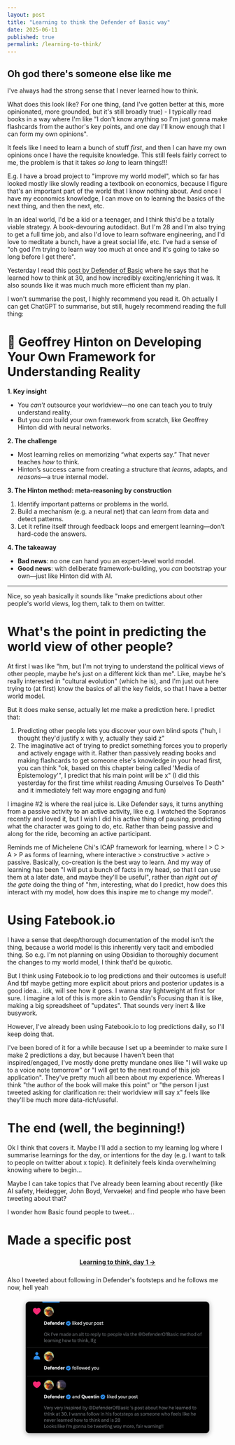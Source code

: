 ```yaml
---
layout: post
title: "Learning to think the Defender of Basic way" 
date: 2025-06-11 
published: true
permalink: /learning-to-think/
---
```


## Oh god there's someone else like me 

I've always had the strong sense that I never learned how to think. 

What does this look like? For one thing, (and I've gotten better at this, more opinionated, more grounded, but it's still broadly true) - I typically read books in a way where I'm like "I don't know anything so I'm just gonna make flashcards from the author's key points, and one day I'll know enough that I can form my own opinions".

It feels like I need to learn a bunch of stuff _first_, and then I can have my own opinions once I have the requisite knowledge. This still feels fairly correct to me, the problem is that it takes _so long_ to learn things!!! 

E.g. I have a broad project to "improve my world model", which so far has looked mostly like slowly reading a textbook on economics, because I figure that's an important part of the world that I know nothing about. And once I have my economics knowledge, I can move on to learning the basics of the next thing, and then the next, etc.

In an ideal world, I'd be a kid or a teenager, and I think this'd be a totally viable strategy. A book-devouring autodidact. But I'm 28 and I'm also trying to get a full time job, and also I'd love to learn software engineering, and I'd love to meditate a bunch, have a great social life, etc. I've had a sense of "oh god I'm trying to learn way too much at once and it's going to take so long before I get there".

Yesterday I read this [post by Defender of Basic](https://defenderofthebasic.substack.com/p/geoffrey-hinton-on-developing-your) where he says that he learned how to think at 30, and how incredibly exciting/enriching it was. It also sounds like it was much much more efficient than my plan. 

I won't summarise the post, I highly recommend you read it. Oh actually I can get ChatGPT to summarise, but still, hugely recommend reading the full thing:

# 🧠 Geoffrey Hinton on Developing Your Own Framework for Understanding Reality

**1. Key insight**  
- You *can’t* outsource your worldview—no one can teach you to truly understand reality.  
- But you *can* build your own framework from scratch, like Geoffrey Hinton did with neural networks.

**2. The challenge**  
- Most learning relies on memorizing “what experts say.” That never teaches *how* to think.  
- Hinton’s success came from creating a structure that *learns*, adapts, and *reasons*—a true internal model.

**3. The Hinton method: meta-reasoning by construction**  
1. Identify important patterns or problems in the world.  
2. Build a mechanism (e.g. a neural net) that can *learn* from data and detect patterns.  
3. Let it refine itself through feedback loops and emergent learning—don’t hard-code the answers.

**4. The takeaway**  
- **Bad news**: no one can hand you an expert-level world model.  
- **Good news**: with deliberate framework-building, you *can* bootstrap your own—just like Hinton did with AI.

---

Nice, so yeah basically it sounds like "make predictions about other people's world views, log them, talk to them on twitter.

# What's the point in predicting the world view of other people?
At first I was like "hm, but I'm not trying to understand the political views of other people, maybe he's just on a different kick than me". Like, maybe he's really interested in "cultural evolution" (which he is), and I'm just out here trying to (at first) know the basics of all the key fields, so that I have a better world model.


But it does make sense, actually let me make a prediction here. I predict that: 
1. Predicting other people lets you discover your own blind spots ("huh, I thought they'd justify x with y, actually they said z"
2. The imaginative act of trying to predict something forces you to properly and actively engage with it. Rather than passively reading books and making flashcards to get someone else's knowledge in your head first, you can think "ok, based on this chapter being called 'Media of Epistemology'", I predict that his main point will be x" (I did this yesterday for the first time whilst reading Amusing Ourselves To Death" and it immediately felt way more engaging and fun)

I imagine #2 is where the real juice is. Like Defender says, it turns anything from a passive activity to an active activity, like e.g. I watched the Sopranos recently and loved it, but I wish I did his active thing of pausing, predicting what the character was going to do, etc. Rather than being passive and along for the ride, becoming an active participant.

Reminds me of Michelene Chi's ICAP framework for learning, where I > C > A > P as forms of learning, where interactive > constructive > active > passive. Basically, co-creation is the best way to learn. And my way of learning has been "I will put a bunch of facts in my head, so that I can use them at a later date, and maybe they'll be useful", rather than _right out of the gate_ doing the thing of "hm, interesting, what do I predict, how does this interact with my model, how does this inspire me to change my model". 

# Using Fatebook.io
I have a sense that deep/thorough documentation of the model isn't the thing, because a world model is this inherently very tacit and embodied thing. So e.g. I'm not planning on using Obsidian to thoroughly document the changes to my world model, I think that'd be quixotic. 

But I think using Fatebook.io to log predictions and their outcomes is useful! And tbf maybe getting more explicit about priors and posterior updates is a good idea... idk, will see how it goes. I wanna stay lightweight at first for sure. I imagine a lot of this is more akin to Gendlin's Focusing than it is like, making a big spreadsheet of "updates". That sounds very inert & like busywork. 

However, I've already been using Fatebook.io to log predictions daily, so I'll keep doing that. 

I've been bored of it for a while because I set up a beeminder to make sure I make 2 predictions a day, but because I haven't been that inspired/engaged, I've mostly done pretty mundane ones like "I will wake up to a voice note tomorrow" or "I will get to the next round of this job application". They've pretty much all been about my experience. Whereas I think "the author of the book will make this point" or "the person I just tweeted asking for clarification re: their worldview will say x" feels like they'll be much more data-rich/useful.

# The end (well, the beginning!) 

Ok I think that covers it. Maybe I'll add a section to my learning log where I summarise learnings for the day, or intentions for the day (e.g. I want to talk to people on twitter about x topic). It definitely feels kinda overwhelming knowing where to begin...

Maybe I can take topics that I've already been learning about recently (like AI safety, Heidegger, John Boyd, Vervaeke) and find people who have been tweeting about that? 

I wonder how Basic found people to tweet...

# Made a specific post 

<a href="/learning/2025-06-11-learning-to-think-day-1/" style="display:block;text-align:center;margin:24px 0;font-weight:bold;">Learning to think, day 1 &rarr;</a>

Also I tweeted about following in Defender's footsteps and he follows me now, hell yeah
<img src="/images/posts/2025-06-11-defender.png" alt="2025-06-11 Defender" style="display:block;margin:24px auto;max-width:420px;border-radius:8px;box-shadow:0 2px 12px #0006;">
